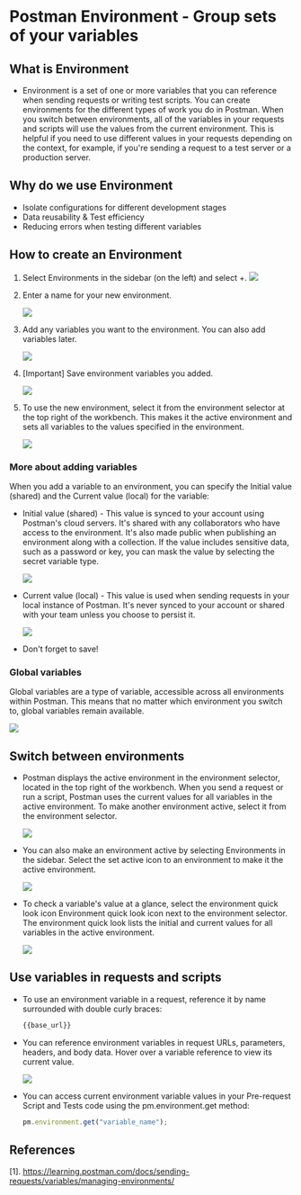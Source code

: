# Postman Environment - Group sets of your variables
## What is Environment
 * Environment is a set of one or more variables that you can reference when sending requests or writing test scripts. You can create environments for the different types of work you do in Postman. When you switch between environments, all of the variables in your requests and scripts will use the values from the current environment. This is helpful if you need to use different values in your requests depending on the context, for example, if you're sending a request to a test server or a production server.

 ## Why do we use Environment
 * Isolate configurations for different development stages
 * Data reusability & Test efficiency
 * Reducing errors when testing different variables

 ## How to create an Environment
 1. Select Environments in the sidebar (on the left) and select +.
    ![](./assets/environment-create-new.jpg)
 
 2. Enter a name for your new environment.
 
    ![](./assets/environment-naming.png)

 3. Add any variables you want to the environment. You can also add variables later.
 
    ![](./assets/environment-create-variables.png)

 4. [Important] Save environment variables you added. 
 
     ![](./assets/environment-save.png)

 5. To use the new environment, select it from the environment selector at the top right of the workbench. This makes it the active environment and sets all variables to the values specified in the environment.

    ![](./assets/environment-selector.jpg)

### More about adding variables
When you add a variable to an environment, you can specify the Initial value (shared) and the Current value (local) for the variable:
* Initial value (shared) - This value is synced to your account using Postman's cloud servers. It's shared with any collaborators who have access to the environment. It's also made public when publishing an environment along with a collection. If the value includes sensitive data, such as a password or key, you can mask the value by selecting the secret variable type.
    
    ![](./assets/environment-initial-value.png)

* Current value (local) - This value is used when sending requests in your local instance of Postman. It's never synced to your account or shared with your team unless you choose to persist it.

    ![](./assets/environment-current-value.png)

* Don't forget to save!

### Global variables
Global variables are a type of variable, accessible across all environments within Postman. This means that no matter which environment you switch to, global variables remain available.

![](./assets/environment-globals.png)

## Switch between environments
* Postman displays the active environment in the environment selector, located in the top right of the workbench. When you send a request or run a script, Postman uses the current values for all variables in the active environment. To make another environment active, select it from the environment selector.

    ![](./assets/environment-selector.jpg)

* You can also make an environment active by selecting Environments in the sidebar. Select the set active icon to an environment to make it the active environment.

    ![](./assets/environment-make-active.jpg)
* To check a variable's value at a glance, select the environment quick look icon Environment quick look icon next to the environment selector. The environment quick look lists the initial and current values for all variables in the active environment.

    ![](./assets/environment-quick-look.jpg)

## Use variables in requests and scripts
* To use an environment variable in a request, reference it by name surrounded with double curly braces:
    ```javascript
    {{base_url}}
    ```
* You can reference environment variables in request URLs, parameters, headers, and body data. Hover over a variable reference to view its current value.

    ![](./assets/environment-hover.jpg)

* You can access current environment variable values in your Pre-request Script and Tests code using the pm.environment.get method:
    ```javascript
    pm.environment.get("variable_name");
    ```

## References
[1]. https://learning.postman.com/docs/sending-requests/variables/managing-environments/
